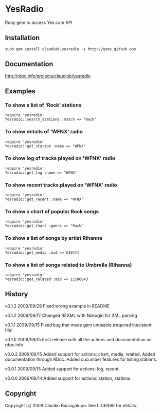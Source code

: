 # YesRadio #

Ruby gem to access Yes.com API

## Installation ##

    sudo gem install claudiob-yesradio -s http://gems.github.com

## Documentation ##

http://rdoc.info/projects/claudiob/yesradio

## Examples ##

### To show a list of 'Rock' stations ###

    require 'yesradio'
    Yesradio::search_stations :match => "Rock"

### To show details of 'WFNX' radio ###

    require 'yesradio'
    Yesradio::get_station :name => "WFNX"

### To show log of tracks played on 'WFNX' radio ###

    require 'yesradio'
    Yesradio::get_log :name => "WFNX"

### To show recent tracks played on 'WFNX' radio ###

    require 'yesradio'
    Yesradio::get_recent :name => "WFNX"

### To show a chart of popular Rock songs ###

    require 'yesradio'
    Yesradio::get_chart :genre => "Rock"

### To show a list of songs by artist Rihanna ###

    require 'yesradio'
    Yesradio::get_media :aid => 610471

### To show a list of songs related to Umbrella (Rihanna) ###

    require 'yesradio'
    Yesradio::get_related :mid => 11586843


## History ##

v0.1.3  2009/09/29
        Fixed wrong example in README

v0.1.2  2009/09/17
        Changed REXML with Nokogiri for XML parsing

v0.1.1  2009/09/15
        Fixed bug that made gem unusable (required inexistent file)

v0.1.0  2009/09/15
        First release with all the actions and documentation on rdoc.info

v0.0.2  2009/09/15
        Added support for actions: chart, media, related.
        Added documentation through RDoc.
        Added cucumber features for listing stations.

v0.0.1  2009/09/15
        Added support for actions: log, recent.

v0.0.0  2009/09/14
        Added support for actions: station, stations

## Copyright ##

Copyright (c) 2009 Claudio Baccigalupo. See LICENSE for details.
